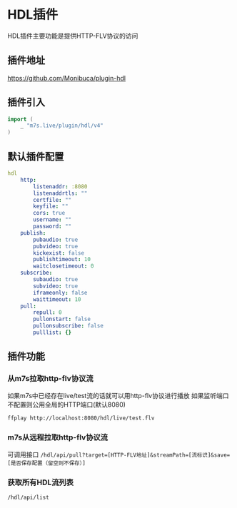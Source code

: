 # HDL插件

HDL插件主要功能是提供HTTP-FLV协议的访问

## 插件地址

https://github.com/Monibuca/plugin-hdl

## 插件引入
```go
import (
    _ "m7s.live/plugin/hdl/v4"
)
```

## 默认插件配置

```yaml
hdl
    http:
        listenaddr: :8080
        listenaddrtls: ""
        certfile: ""
        keyfile: ""
        cors: true
        username: ""
        password: ""
    publish:
        pubaudio: true
        pubvideo: true
        kickexist: false
        publishtimeout: 10
        waitclosetimeout: 0
    subscribe:
        subaudio: true
        subvideo: true
        iframeonly: false
        waittimeout: 10
    pull:
        repull: 0
        pullonstart: false
        pullonsubscribe: false
        pulllist: {}
```
## 插件功能

### 从m7s拉取http-flv协议流
如果m7s中已经存在live/test流的话就可以用http-flv协议进行播放
如果监听端口不配置则公用全局的HTTP端口(默认8080)
```bash
ffplay http://localhost:8080/hdl/live/test.flv
```
### m7s从远程拉取http-flv协议流

可调用接口
`/hdl/api/pull?target=[HTTP-FLV地址]&streamPath=[流标识]&save=[是否保存配置（留空则不保存）]`

### 获取所有HDL流列表
`/hdl/api/list`